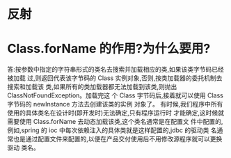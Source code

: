 # 反射


# Class.forName 的作用?为什么要用?

答:按参数中指定的字符串形式的类名去搜索并加载相应的类,如果该类字节码已经被加载 过,则返回代表该字节码的 Class 实例对象,否则,按类加载器的委托机制去搜索和加载该 类,如果所有的类加载器都无法加载到该类,则抛出 ClassNotFoundException。加载完这 个 Class 字节码后,接着就可以使用 Class 字节码的 newInstance 方法去创建该类的实例 对象了。
有时候,我们程序中所有使用的具体类名在设计时(即开发时)无法确定,只有程序运行时 才能确定,这时候就需要使用 Class.forName 去动态加载该类,这个类名通常是在配置文 件中配置的,例如,spring 的 ioc 中每次依赖注入的具体类就是这样配置的,jdbc 的驱动类 名通常也是通过配置文件来配置的,以便在产品交付使用后不用修改源程序就可以更换驱动 类名。

